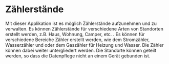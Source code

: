 # Zählerstände
Mit dieser Applikation ist es möglich Zählerstände aufzunehmen und zu verwalten. Es können Zählerstände für verschiedene Arten von Standorten erstellt werden, z.B. Haus, Wohnung, Camper, etc. .
Es können für verschiedene Bereiche Zähler erstellt werden, wie dem Stromzähler, Wasserzähler und oder dem Gaszähler für Heizung und Wasser. Die Zähler können dabei weiter untergliedert werden. 
Die Standorte können geteilt werden, so dass die Datenpflege nicht an einem Gerät gebunden ist.
